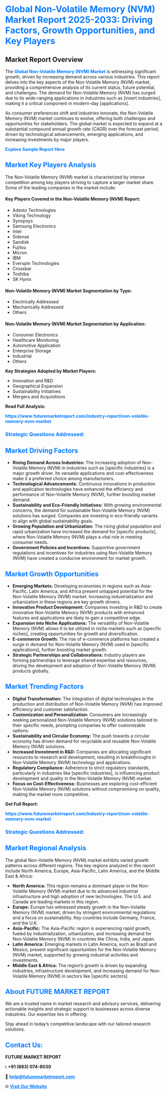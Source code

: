 <h1 style="color: #007BFF;">Global Non-Volatile Memory (NVM) Market Report 2025-2033: Driving Factors, Growth Opportunities, and Key Players</h1>

<section id="overview">
<h2>Market Report Overview</h2>
<p>The <a href="https://www.futuremarketreport.com/industry-report/non-volatile-memory-nvm-market" style="color: #007BFF; text-decoration: none;"><strong>Global Non-Volatile Memory (NVM) Market</strong></a> is witnessing significant growth, driven by increasing demand across various industries. This report delves into the key aspects of the Non-Volatile Memory (NVM) market, providing a comprehensive analysis of its current status, future potential, and challenges. The demand for Non-Volatile Memory (NVM) has surged due to its wide-ranging applications in industries such as [insert industries], making it a critical component in modern-day [applications].</p>
<p>As consumer preferences shift and industries innovate, the Non-Volatile Memory (NVM) market continues to evolve, offering both challenges and opportunities for stakeholders. The global market is expected to expand at a substantial compound annual growth rate (CAGR) over the forecast period, driven by technological advancements, emerging applications, and increasing investments by major players.</p>
</section>

<section id="overview">
<p><a href="https://www.futuremarketreport.com/request-sample/reportId=61459" style="color: #007BFF; text-decoration: none;"><strong>Explore Sample Report Here</strong></a></p>
</section>

<section id="key-players">
<h2 style="color: #007BFF;">Market Key Players Analysis</h2>
<p>The Non-Volatile Memory (NVM) market is characterized by intense competition among key players striving to capture a larger market share. Some of the leading companies in the market include:</p>
<h4>Key Players Covered in the Non-Volatile Memory (NVM) Report:</h4>
<ul><li>Adesto Technologies</li><li>Viking Technology</li><li>Synopsys</li><li>Samsung Electronics</li><li>Intel</li><li>Sidense</li><li>Sandisk</li><li>Fujitsu</li><li>Micron</li><li>IBM</li><li>Everspin Technologies</li><li>Crossbar</li><li>Toshiba</li><li>SK Hynix</li></ul>
<h4>Non-Volatile Memory (NVM) Market Segmentation by Type:</h4>
<ul><li>Electrically Addressed</li><li>Mechanically Addressed</li><li>Others</li></ul>

<h4>Non-Volatile Memory (NVM) Market Segmentation by Application:</h4>
<ul><li>Consumer Electronics</li><li>Healthcare Monitoring</li><li>Automotive Application</li><li>Enterprise Storage</li><li>Industrial</li><li>Others</li></ul>
<p><strong>Key Strategies Adopted by Market Players:</strong></p>
<ul>
<li>Innovation and R&D</li>
<li>Geographical Expansion</li>
<li>Sustainability Initiatives</li>
<li>Mergers and Acquisitions</li>
</ul>
</section>

<section>
<p><strong>Read Full Analysis: </strong></p><a href="https://www.futuremarketreport.com/industry-report/non-volatile-memory-nvm-market" style="color: #007BFF; text-decoration: none;"><strong>https://www.futuremarketreport.com/industry-report/non-volatile-memory-nvm-market</strong></a>
<h3 style="color: #007BFF;">Strategic Questions Addressed:</h3>
</section>

<section id="driving-factors">
<h2 style="color: #007BFF;">Market Driving Factors</h2>
<ul>
<li><strong>Rising Demand Across Industries:</strong> The increasing adoption of Non-Volatile Memory (NVM) in industries such as [specific industries] is a major growth driver. Its versatile applications and cost-effectiveness make it a preferred choice among manufacturers.</li>
<li><strong>Technological Advancements:</strong> Continuous innovations in production and application technologies have enhanced the efficiency and performance of Non-Volatile Memory (NVM), further boosting market demand.</li>
<li><strong>Sustainability and Eco-Friendly Initiatives:</strong> With growing environmental concerns, the demand for sustainable Non-Volatile Memory (NVM) solutions has surged. Companies are investing in eco-friendly variants to align with global sustainability goals.</li>
<li><strong>Growing Population and Urbanization:</strong> The rising global population and rapid urbanization have increased the demand for [specific products], where Non-Volatile Memory (NVM) plays a vital role in meeting consumer needs.</li>
<li><strong>Government Policies and Incentives:</strong> Supportive government regulations and incentives for industries using Non-Volatile Memory (NVM) have created a conducive environment for market growth.</li>
</ul>
</section>

<section id="growth-opportunities">
<h2 style="color: #007BFF;">Market Growth Opportunities</h2>
<ul>
<li><strong>Emerging Markets:</strong> Developing economies in regions such as Asia-Pacific, Latin America, and Africa present untapped potential for the Non-Volatile Memory (NVM) market. Increasing industrialization and urbanization in these regions are key growth drivers.</li>
<li><strong>Innovative Product Development:</strong> Companies investing in R&D to create innovative Non-Volatile Memory (NVM) products with enhanced features and applications are likely to gain a competitive edge.</li>
<li><strong>Expansion into Niche Applications:</strong> The versatility of Non-Volatile Memory (NVM) allows it to be utilized in niche markets such as [specific niches], creating opportunities for growth and diversification.</li>
<li><strong>E-commerce Growth:</strong> The rise of e-commerce platforms has created a surge in demand for Non-Volatile Memory (NVM) used in [specific applications], further boosting market growth.</li>
<li><strong>Strategic Partnerships and Collaborations:</strong> Industry players are forming partnerships to leverage shared expertise and resources, driving the development and adoption of Non-Volatile Memory (NVM) products globally.</li>
</ul>
</section>

<section id="trending-factors">
<h2 style="color: #007BFF;">Market Trending Factors</h2>
<ul>
<li><strong>Digital Transformation:</strong> The integration of digital technologies in the production and distribution of Non-Volatile Memory (NVM) has improved efficiency and customer satisfaction.</li>
<li><strong>Customization and Personalization:</strong> Consumers are increasingly seeking personalized Non-Volatile Memory (NVM) solutions tailored to their specific needs, prompting companies to offer customizable options.</li>
<li><strong>Sustainability and Circular Economy:</strong> The push towards a circular economy has driven demand for recyclable and reusable Non-Volatile Memory (NVM) solutions.</li>
<li><strong>Increased Investment in R&D:</strong> Companies are allocating significant resources to research and development, resulting in breakthroughs in Non-Volatile Memory (NVM) technology and applications.</li>
<li><strong>Regulatory Compliance:</strong> Adherence to strict regulatory standards, particularly in industries like [specific industries], is influencing product development and quality in the Non-Volatile Memory (NVM) market.</li>
<li><strong>Focus on Cost-Effectiveness:</strong> Businesses are exploring cost-efficient Non-Volatile Memory (NVM) solutions without compromising on quality, making the market more competitive.</li>
</ul>
</section>

<section>
<p><strong>Get Full Report: </strong></p><a href="https://www.futuremarketreport.com/industry-report/non-volatile-memory-nvm-market" style="color: #007BFF; text-decoration: none;"><strong>https://www.futuremarketreport.com/industry-report/non-volatile-memory-nvm-market</strong></a>
<h3 style="color: #007BFF;">Strategic Questions Addressed:</h3>
</section>


<section id="regional-analysis">
<h2 style="color: #007BFF;">Market Regional Analysis</h2>
<p>The global Non-Volatile Memory (NVM) market exhibits varied growth patterns across different regions. The key regions analyzed in this report include North America, Europe, Asia-Pacific, Latin America, and the Middle East & Africa:</p>
<ul>
<li><strong>North America:</strong> This region remains a dominant player in the Non-Volatile Memory (NVM) market due to its advanced industrial infrastructure and high adoption of new technologies. The U.S. and Canada are leading markets in this region.</li>
<li><strong>Europe:</strong> Europe has witnessed steady growth in the Non-Volatile Memory (NVM) market, driven by stringent environmental regulations and a focus on sustainability. Key countries include Germany, France, and the U.K.</li>
<li><strong>Asia-Pacific:</strong> The Asia-Pacific region is experiencing rapid growth, fueled by industrialization, urbanization, and increasing demand for Non-Volatile Memory (NVM) in countries like China, India, and Japan.</li>
<li><strong>Latin America:</strong> Emerging markets in Latin America, such as Brazil and Mexico, present significant opportunities for the Non-Volatile Memory (NVM) market, supported by growing industrial activities and investments.</li>
<li><strong>Middle East & Africa:</strong> The region’s growth is driven by expanding industries, infrastructure development, and increasing demand for Non-Volatile Memory (NVM) in sectors like [specific sectors].</li>
</ul>
</section>

<footer>
<h2 style="color: #007BFF;">About FUTURE MARKET REPORT</h2>
<p>We are a trusted name in market research and advisory services, delivering actionable insights and strategic support to businesses across diverse industries. Our expertise lies in offering:</p>

<p>Stay ahead in today’s competitive landscape with our tailored research solutions.</p>

<h2 style="color: #007BFF;">Contact Us:</h2>
<p><strong>FUTURE MARKET REPORT</strong></p>
<p>📞 <strong>+91 (883) 074-8030</strong></p>
<p>📧 <strong><a href="mailto:help@futuremarketreport.com" style="color: #007BFF;">help@futuremarketreport.com</a></strong></p>
<p>🌐 <strong><a href="https://www.futuremarketreport.com/" style="color: #007BFF;">Visit Our Website</a></strong></p>
</footer>